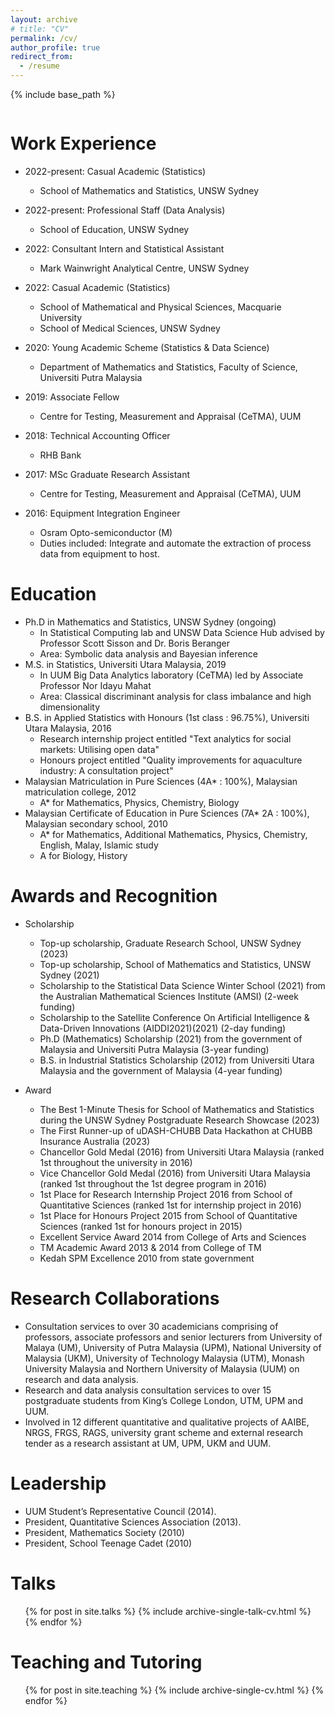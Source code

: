 ```yaml
---
layout: archive
# title: "CV"
permalink: /cv/
author_profile: true
redirect_from:
  - /resume
---
```


{% include base_path %}

<a href="pdfs/Hakiim_cv.pdf" class="image fit"><img src="images/marr_pic.jpg" alt=""></a>

Work Experience
======
* 2022-present: Casual Academic (Statistics)
  * School of Mathematics and Statistics, UNSW Sydney

* 2022-present: Professional Staff (Data Analysis)
  * School of Education, UNSW Sydney

* 2022: Consultant Intern and Statistical Assistant
  * Mark Wainwright Analytical Centre, UNSW Sydney

* 2022: Casual Academic (Statistics)
  * School of Mathematical and Physical Sciences, Macquarie University
  * School of Medical Sciences, UNSW Sydney

* 2020: Young Academic Scheme (Statistics & Data Science)
  * Department of Mathematics and Statistics, Faculty of Science, Universiti Putra Malaysia

* 2019: Associate Fellow
  * Centre for Testing, Measurement and Appraisal (CeTMA), UUM

* 2018: Technical Accounting Officer
  * RHB Bank

* 2017: MSc Graduate Research Assistant
  * Centre for Testing, Measurement and Appraisal (CeTMA), UUM

* 2016: Equipment Integration Engineer
  * Osram Opto-semiconductor (M)
  * Duties included: Integrate and automate the extraction of process data from equipment to host.

Education
======
* Ph.D in Mathematics and Statistics, UNSW Sydney (ongoing)
  * In Statistical Computing lab and UNSW Data Science Hub advised by Professor Scott Sisson and Dr. Boris Beranger
  * Area: Symbolic data analysis and Bayesian inference
* M.S. in Statistics, Universiti Utara Malaysia, 2019
  * In UUM Big Data Analytics laboratory (CeTMA) led by Associate Professor Nor Idayu Mahat
  * Area: Classical discriminant analysis for class imbalance and high dimensionality
* B.S. in Applied Statistics with Honours (1st class : 96.75%), Universiti Utara Malaysia, 2016
  * Research internship project entitled "Text analytics for social markets: Utilising open data"
  * Honours project entitled "Quality improvements for aquaculture industry: A consultation project"
* Malaysian Matriculation in Pure Sciences (4A* : 100%), Malaysian matriculation college, 2012
  * A* for Mathematics, Physics, Chemistry, Biology
* Malaysian Certificate of Education in Pure Sciences (7A* 2A : 100%), Malaysian secondary school, 2010
  * A* for Mathematics, Additional Mathematics, Physics, Chemistry, English, Malay, Islamic study
  * A for Biology, History

Awards and Recognition
======
* Scholarship
  * Top-up scholarship, Graduate Research School, UNSW Sydney (2023)
  * Top-up scholarship, School of Mathematics and Statistics, UNSW Sydney (2021)
  * Scholarship to the Statistical Data Science Winter School (2021) from the Australian Mathematical Sciences Institute (AMSI) (2-week funding)
  * Scholarship to the Satellite Conference On Artificial Intelligence & Data-Driven Innovations (AIDDI2021)(2021) (2-day funding)
  * Ph.D (Mathematics) Scholarship (2021) from the government of Malaysia and Universiti Putra Malaysia (3-year funding)
  * B.S. in Industrial Statistics Scholarship (2012) from Universiti Utara Malaysia and the government of Malaysia (4-year funding)

* Award
  * The Best 1-Minute Thesis for School of Mathematics and Statistics during the UNSW Sydney Postgraduate Research Showcase (2023)
  * The First Runner-up of uDASH-CHUBB Data Hackathon at CHUBB Insurance Australia (2023)
  * Chancellor Gold Medal (2016) from Universiti Utara Malaysia (ranked 1st throughout the university in 2016)
  * Vice Chancellor Gold Medal (2016) from Universiti Utara Malaysia (ranked 1st throughout the 1st degree program in 2016)
  * 1st Place for Research Internship Project 2016 from School of Quantitative Sciences (ranked 1st for internship project in 2016)
  * 1st Place for Honours Project 2015 from School of Quantitative Sciences (ranked 1st for honours project in 2015)
  * Excellent Service Award 2014 from College of Arts and Sciences
  * TM Academic Award 2013 & 2014 from College of TM
  * Kedah SPM Excellence 2010 from state government
  
Research Collaborations
======
* Consultation services to over 30 academicians comprising of professors, associate professors and senior lecturers from University of Malaya (UM), University of Putra Malaysia (UPM), National University of Malaysia (UKM), University of Technology Malaysia (UTM), Monash University Malaysia and Northern University of Malaysia (UUM) on research and data analysis.
* Research and data analysis consultation services to over 15 postgraduate students from King’s College London, UTM, UPM and UUM.
* Involved in 12 different quantitative and qualitative projects of AAIBE, NRGS, FRGS, RAGS, university grant scheme and external research tender as a research assistant at UM, UPM, UKM and UUM.

Leadership
======
* UUM Student’s Representative Council (2014).
* President, Quantitative Sciences Association (2013).
* President, Mathematics Society (2010)
* President, School Teenage Cadet (2010)

Talks
======
  <ul>{% for post in site.talks %}
    {% include archive-single-talk-cv.html %}
  {% endfor %}</ul>
  
Teaching and Tutoring
======
  <ul>{% for post in site.teaching %}
    {% include archive-single-cv.html %}
  {% endfor %}</ul>
